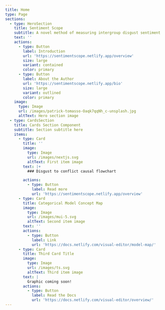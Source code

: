 ```yaml
---
title: Home
type: Page
sections:
  - type: HeroSection
    title: Sentiment Scope
    subtitle: A novel method of measuring intergroup disgust sentiment online
    text: ''
    actions:
      - type: Button
        label: Introduction
        url: 'https://sentimentscope.netlify.app/overview'
        size: large
        variant: contained
        color: primary
      - type: Button
        label: About the Author
        url: 'https://sentimentscope.netlify.app/bio'
        size: large
        variant: outlined
        color: primary
    image:
      type: Image
      url: /images/patrick-tomasso-Oaqk7qqNh_c-unsplash.jpg
      altText: Hero section image
  - type: CardsSection
    title: Cards Section Component
    subtitle: Section subtitle here
    items:
      - type: Card
        title: ''
        image:
          type: Image
          url: /images/nextjs.svg
          altText: First item image
        text: |+
          ### Disgust to conflict causal flowchart

        actions:
          - type: Button
            label: Read more
            url: 'https://sentimentscope.netlify.app/overview'
      - type: Card
        title: Categorical Model Concept Map
        image:
          type: Image
          url: /images/mui-5.svg
          altText: Second item image
        text: ''
        actions:
          - type: Button
            label: Link
            url: 'https://docs.netlify.com/visual-editor/model-map/'
      - type: Card
        title: Third Card Title
        image:
          type: Image
          url: /images/ts.svg
          altText: Third item image
        text: |
          Graphic coming soon!
        actions:
          - type: Button
            label: Read the Docs
            url: 'https://docs.netlify.com/visual-editor/overview/'
---
```

